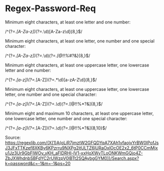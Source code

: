 # Regex-Password-Req


Minimum eight characters, at least one letter and one number:

/^(?=.*[A-Za-z])(?=.*\d)[A-Za-z\d]{8,}$/

Minimum eight characters, at least one letter, one number and one special character:

/^(?=.*[A-Za-z])(?=.*\d)(?=.*[@$!%*#?&])[A-Za-z\d@$!%*#?&]{8,}$/

Minimum eight characters, at least one uppercase letter, one lowercase letter and one number:

/^(?=.*[a-z])(?=.*[A-Z])(?=.*\d)[a-zA-Z\d]{8,}$/

Minimum eight characters, at least one uppercase letter, one lowercase letter, one number and one special character:

/^(?=.*[a-z])(?=.*[A-Z])(?=.*\d)(?=.*[@$!%*?&])[A-Za-z\d@$!%*?&]{8,}$/

Minimum eight and maximum 10 characters, at least one uppercase letter, one lowercase letter, one number and one special character:

/^(?=.*[a-z])(?=.*[A-Z])(?=.*\d)(?=.*[@$!%*?&])[A-Za-z\d@$!%*?&]{8,10}$/

Source:
https://regexlib.com/(X(1)A(oLiR7jmztW2GFQDYqA7XAh1vfaojvYrBW0IPofJsJ3JFxTTKzef8XKBy6KPzrru9NXPg2itULTZ6lURaOxlOcOE2x2_6tP0CCmMjxu1Jz3Ur9GbFIWOy_vKH_aFlDRHI-lV1-xxHoXWvTLoONKWmGQjo4Z-ZbJXWhdnbSBFdYC2rUWzpV0lBTt2SQAybgGYM0))/Search.aspx?k=password&c=-1&m=-1&ps=20
